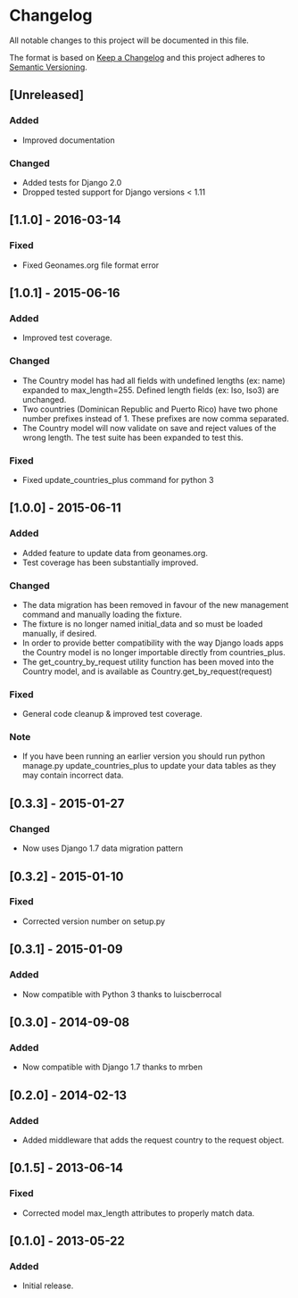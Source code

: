 # Changelog
All notable changes to this project will be documented in this file.

The format is based on [Keep a Changelog](http://keepachangelog.com/en/1.0.0/)
and this project adheres to [Semantic Versioning](http://semver.org/spec/v2.0.0.html).

## [Unreleased]
### Added
- Improved documentation

### Changed
- Added tests for Django 2.0
- Dropped tested support for Django versions < 1.11

## [1.1.0] - 2016-03-14
### Fixed
- Fixed Geonames.org file format error

## [1.0.1] - 2015-06-16
### Added
- Improved test coverage.

### Changed
- The Country model has had all fields with undefined lengths (ex: name) expanded to max_length=255.  Defined length fields (ex: Iso, Iso3) are unchanged.
- Two countries (Dominican Republic and Puerto Rico) have two phone number prefixes instead of 1.  These prefixes are now comma separated.
- The Country model will now validate on save and reject values of the wrong length.  The test suite has been expanded to test this.

### Fixed
- Fixed update_countries_plus command for python 3

## [1.0.0] - 2015-06-11
### Added
- Added feature to update data from geonames.org.  
- Test coverage has been substantially improved.

### Changed
- The data migration has been removed in favour of the new management command and manually loading the fixture.
- The fixture is no longer named initial_data and so must be loaded manually, if desired.
- In order to provide better compatibility with the way Django loads apps the Country model is no longer importable directly from countries_plus.
- The get_country_by_request utility function has been moved into the Country model, and is available as Country.get_by_request(request)

### Fixed 
- General code cleanup & improved test coverage.

### Note
- If you have been running an earlier version you should run python manage.py update_countries_plus to update your data tables as they may contain incorrect data.

## [0.3.3] - 2015-01-27
### Changed
- Now uses Django 1.7 data migration pattern

## [0.3.2] - 2015-01-10
### Fixed
- Corrected version number on setup.py

## [0.3.1] - 2015-01-09
### Added
- Now compatible with Python 3 thanks to luiscberrocal

## [0.3.0] - 2014-09-08
### Added
- Now compatible with Django 1.7 thanks to mrben

## [0.2.0] - 2014-02-13
### Added
- Added middleware that adds the request country to the request object.

## [0.1.5] - 2013-06-14
### Fixed
- Corrected model max_length attributes to properly match data.

## [0.1.0] - 2013-05-22
### Added
- Initial release.

